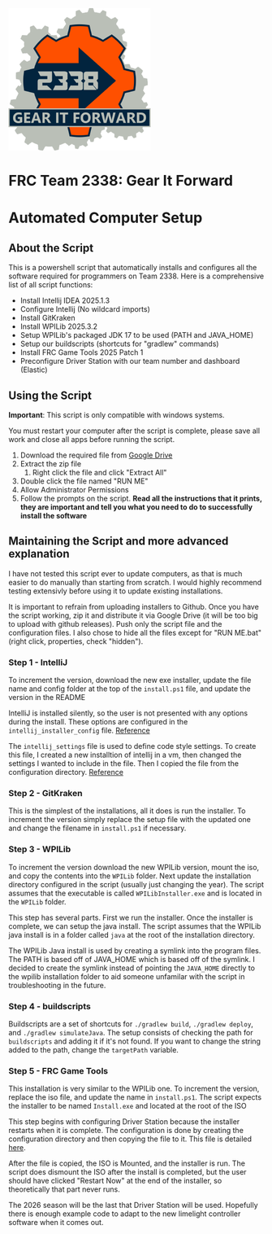 ![Gear it Forward Logo](2338Logo.png)

# FRC Team 2338: Gear It Forward

# Automated Computer Setup

## About the Script

This is a powershell script that automatically installs and configures all the software required for programmers on Team 2338. Here is a comprehensive list of all script functions:

-   Install Intellij IDEA 2025.1.3
-   Configure Intellij (No wildcard imports)
-   Install GitKraken
-   Install WPILib 2025.3.2
-   Setup WPILib's packaged JDK 17 to be used (PATH and JAVA_HOME)
-   Setup our buildscripts (shortcuts for "gradlew" commands)
-   Install FRC Game Tools 2025 Patch 1
-   Preconfigure Driver Station with our team number and dashboard (Elastic)

## Using the Script

**Important**: This script is only compatible with windows systems.

You must restart your computer after the script is complete, please save all work and close all apps before running the script.

1. Download the required file from [Google Drive](https://drive.google.com/file/d/1tpSuxuOwQk-SnElezpJv7tP_wM2AD73A/view?usp=drive_link)
2. Extract the zip file
    1. Right click the file and click "Extract All"
3. Double click the file named "RUN ME"
4. Allow Administrator Permissions
5. Follow the prompts on the script.
   **Read all the instructions that it prints, they are important and tell you what you need to do to successfully install the software**

## Maintaining the Script and more advanced explanation

I have not tested this script ever to update computers, as that is much easier to do manually than starting from scratch. I would highly recommend testing extensivly before using it to update existing installations.

It is important to refrain from uploading installers to Github. Once you have the script working, zip it and distribute it via Google Drive (it will be too big to upload with github releases). Push only the script file and the configuration files. I also chose to hide all the files except for "RUN ME.bat" (right click, properties, check "hidden").

### Step 1 - IntelliJ

To increment the version, download the new exe installer, update the file name and config folder at the top of the `install.ps1` file, and update the version in the README

IntelliJ is installed silently, so the user is not presented with any options during the install. These options are configured in the `intellij_installer_config` file. [Reference](https://www.jetbrains.com/help/idea/installation-guide.html#silent)

The `intellij_settings` file is used to define code style settings. To create this file, I created a new installtion of intellij in a vm, then changed the settings I wanted to include in the file. Then I copied the file from the configuration directory. [Reference](https://www.jetbrains.com/help/idea/directories-used-by-the-ide-to-store-settings-caches-plugins-and-logs.html)

### Step 2 - GitKraken

This is the simplest of the installations, all it does is run the installer. To increment the version simply replace the setup file with the updated one and change the filename in `install.ps1` if necessary.

### Step 3 - WPILib

To increment the version download the new WPILib version, mount the iso, and copy the contents into the `WPILib` folder. Next update the installation directory configured in the script (usually just changing the year). The script assumes that the executable is called `WPILibInstaller.exe` and is located in the `WPILib` folder.

This step has several parts. First we run the installer. Once the installer is complete, we can setup the java install. The script assumes that the WPILib java install is in a folder called `java` at the root of the installation directory.

The WPILib Java install is used by creating a symlink into the program files. The PATH is based off of JAVA_HOME which is based off of the symlink. I decided to create the symlink instead of pointing the `JAVA_HOME` directly to the wpilib installation folder to aid someone unfamilar with the script in troubleshooting in the future.

### Step 4 - buildscripts

Buildscripts are a set of shortcuts for `./gradlew build`, `./gradlew deploy`, and `./gradlew simulateJava`. The setup consists of checking the path for `buildscripts` and adding it if it's not found. If you want to change the string added to the path, change the `targetPath` variable.

### Step 5 - FRC Game Tools

This installation is very similar to the WPILib one. To increment the version, replace the iso file, and update the name in `install.ps1`. The script expects the installer to be named `Install.exe` and located at the root of the ISO

This step begins with configuring Driver Station because the installer restarts when it is complete. The configuration is done by creating the configuration directory and then copying the file to it. This file is detailed [here](https://frcdocs.wpi.edu/en/2024/docs/software/driverstation/manually-setting-the-driver-station-to-start-custom-dashboard.html).

After the file is copied, the ISO is Mounted, and the installer is run. The script does dismount the ISO after the install is completed, but the user should have clicked "Restart Now" at the end of the installer, so theoretically that part never runs.

The 2026 season will be the last that Driver Station will be used. Hopefully there is enough example code to adapt to the new limelight controller software when it comes out.
